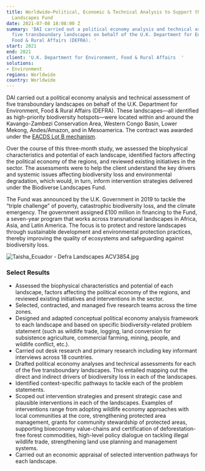 ```yaml
---
title: Worldwide—Political, Economic & Technical Analysis to Support the Biodiverse
  Landscapes Fund
date: 2021-07-08 18:08:00 Z
summary: 'DAI carried out a political economy analysis and technical assessment of
  five transboundary landscapes on behalf of the U.K. Department for Environment,
  Food & Rural Affairs (DEFRA). '
start: 2021
end: 2021
client: 'U.K. Department for Environment, Food & Rural Affairs  '
solutions:
- Environment
regions: Worldwide
country: Worldwide
---
```


DAI carried out a political economy analysis and technical assessment of five transboundary landscapes on behalf of the U.K. Department for Environment, Food & Rural Affairs (DEFRA). These landscapes—all identified as high-priority biodiversity hotspots—were located within and around the Kavango-Zambezi Conservation Area, Western Congo Basin, Lower Mekong, Andes/Amazon, and in Mesoamerica. The contract was awarded under the [EACDS Lot B mechanism](https://www.dai.com/our-work/projects/worldwide-expert-advisory-call-down-services-eacds).

Over the course of this three-month study, we assessed the biophysical characteristics and potential of each landscape, identified factors affecting the political economy of the regions, and reviewed existing initiatives in the sector. The assessments were to help the client understand the key drivers and systemic issues affecting biodiversity loss and environmental degradation, which would, in turn, inform intervention strategies delivered under the Biodiverse Landscapes Fund.  

The Fund was announced by the U.K. Government in 2019 to tackle the “triple challenge” of poverty, catastrophic biodiversity loss, and the climate emergency. The government assigned £100 million in financing to the Fund, a seven-year program that works across transnational landscapes in Africa, Asia, and Latin America. The focus is to protect and restore landscapes through sustainable development and environmental protection practices, thereby improving the quality of ecosystems and safeguarding against biodiversity loss.

![Taisha_Ecuador - Defra Landscapes ACV3854.jpg](/uploads/Taisha_Ecuador%20-%20Defra%20Landscapes%20ACV3854.jpg)
 
### Select Results

* Assessed the biophysical characteristics and potential of each landscape, factors affecting the political economy of the regions, and reviewed existing initiatives and interventions in the sector.
* Selected, contracted, and managed five research teams across the time zones.
* Designed and adapted conceptual political economy analysis framework to each landscape and based on specific biodiversity-related problem statement (such as wildlife trade, logging, land conversion for subsistence agriculture, commercial farming, mining, people, and wildlife conflict, etc.).
* Carried out desk research and primary research including key informant interviews across 18 countries.
* Drafted political economy analyses and technical assessments for each of the five transboundary landscapes. This entailed mapping out the direct and indirect drivers of biodiversity loss in each of the landscapes. 
* Identified context-specific pathways to tackle each of the problem statements.
* Scoped out intervention strategies and present strategic case and plausible interventions in each of the landscapes. Examples of interventions range from adopting wildlife economy approaches with local communities at the core, strengthening protected area management, grants for community stewardship of protected areas, supporting bioeconomy value-chains and certification of deforestation-free forest commodities, high-level policy dialogue on tackling illegal wildlife trade, strengthening land use planning and management systems.
* Carried out an economic appraisal of selected intervention pathways for each landscape.
